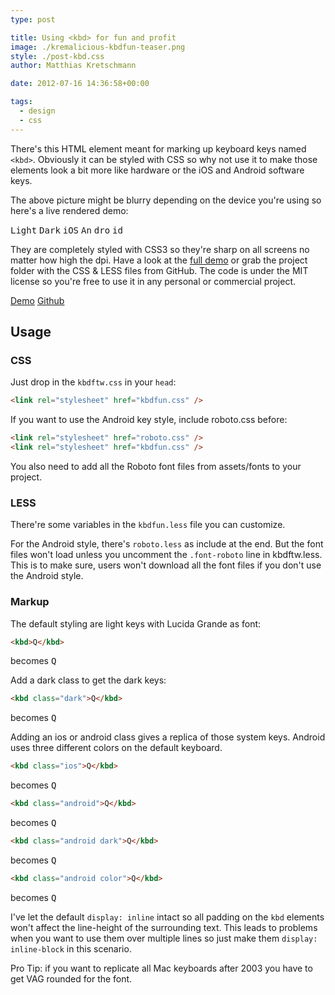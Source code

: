 ```yaml
---
type: post

title: Using <kbd> for fun and profit
image: ./kremalicious-kbdfun-teaser.png
style: ./post-kbd.css
author: Matthias Kretschmann

date: 2012-07-16 14:36:58+00:00

tags:
  - design
  - css
---
```


There's this HTML element meant for marking up keyboard keys named `<kbd>`. Obviously it can be styled with CSS so why not use it to make those elements look a bit more like hardware or the iOS and Android software keys.

The above picture might be blurry depending on the device you're using so here's a live rendered demo:

<kbd>Light</kbd> <kbd class="dark">Dark</kbd> <kbd class="ios">iOS</kbd> <kbd class="android">An</kbd> <kbd class="android dark">dro</kbd> <kbd class="android color">id</kbd>

They are completely styled with CSS3 so they're sharp on all screens no matter how high the dpi. Have a look at the [full demo](http://lab.kremalicious.com/kbdfun/) or grab the project folder with the CSS & LESS files from GitHub. The code is under the MIT license so you're free to use it in any personal or commercial project.

<p class="content-download">
    <a class="btn-primary icon-compass" href="http://lab.kremalicious.com/kbdfun/">Demo</a>
    <a class="icon-github" href="https://github.com/kremalicious/kbdfun/">Github</a>
</p>

## Usage

### CSS

Just drop in the `kbdftw.css` in your `head`:

```html
<link rel="stylesheet" href="kbdfun.css" />
```

If you want to use the Android key style, include roboto.css before:

```html
<link rel="stylesheet" href="roboto.css" />
<link rel="stylesheet" href="kbdfun.css" />
```

You also need to add all the Roboto font files from assets/fonts to your project.

### LESS

There're some variables in the `kbdfun.less` file you can customize.

For the Android style, there's `roboto.less` as include at the end. But the font files won't load unless you uncomment the `.font-roboto` line in kbdftw.less. This is to make sure, users won't download all the font files if you don't use the Android style.

### Markup

The default styling are light keys with Lucida Grande as font:

```html
<kbd>Q</kbd>
```

becomes <kbd>Q</kbd>

Add a dark class to get the dark keys:

```html
<kbd class="dark">Q</kbd>
```

becomes <kbd class="dark">Q</kbd>

Adding an ios or android class gives a replica of those system keys. Android uses three different colors on the default keyboard.

```html
<kbd class="ios">Q</kbd>
```

becomes <kbd class="ios">Q</kbd>

```html
<kbd class="android">Q</kbd>
```

becomes <kbd class="android">Q</kbd>

```html
<kbd class="android dark">Q</kbd>
```

becomes <kbd class="android dark">Q</kbd>

```html
<kbd class="android color">Q</kbd>
```

becomes <kbd class="android color">Q</kbd>

I've let the default `display: inline` intact so all padding on the `kbd` elements won't affect the line-height of the surrounding text. This leads to problems when you want to use them over multiple lines so just make them `display: inline-block` in this scenario.

Pro Tip: if you want to replicate all Mac keyboards after 2003 you have to get VAG rounded for the font.
